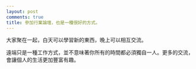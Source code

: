 ```yaml
---
layout: post
comments: true
title: 參加行業論壇，也是一種很好的方式。
---
```




大家聚在一起，白天可以學習新的東西，晚上可以相互交流。



遠端只是一種工作方式，並不意味著你所有的時間都必須獨自一人。更多的交流，會讓個人的生活更加豐富有趣。

